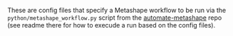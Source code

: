These are config files that specify a Metashape workflow to be run via the `python/metashape_workflow.py` script from the [automate-metashape](https://github.com/open-forest-observatory/automate-metashape) repo (see readme there for how to execude a run based on the config files).
